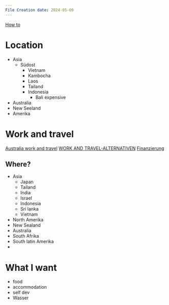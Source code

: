 ```yaml
---
File Creation date: 2024-05-09
---
```


[How to](https://www.youtube.com/watch?v=CzEc7V3c-ic)
# Location
- Asia
	- Südost
		- Vietnam
		- Kambocha
		- Laos 
		- Tailand
		- Indonesia
			- Bali expensive
- Australia
- New Seeland
- Amerika

# Work and travel
[Australia work and travel](https://www.youtube.com/watch?v=pvY_MCyDiqU)
[WORK AND TRAVEL-ALTERNATIVEN](https://www.auslandsjob.de/work-and-travel-alternative/)
[Finanzierung](https://www.auslandsjob.de/work-and-travel/planung/jobben-im-ausland/)
## Where?
- Asia
	- Japan 
	- Tailand
	- India
	- Israel
	- Indonesia
	- Sri lanka
	- Vietnam
- North Amerika
- New Sealand
- Australia
- South Afrika
- South latin Amerika
- 

# What I want
- food
- accommodation
- self dev
- Wasser